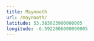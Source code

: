 ```yaml
---
title: Maynooth
url: /maynooth/
latitude: 53.383023900000005
longitude: -6.5922806000000005
---
```

